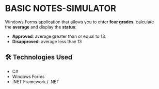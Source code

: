 # BASIC NOTES-SIMULATOR
Windows Forms application that allows you to enter **four grades**, calculate the **average** and display the **status**:

- **Approved**: average greater than or equal to 13.
- **Disapproved**: average less than 13

## 🛠️ Technologies Used
- C#
- Windows Forms
- .NET Framework / .NET
